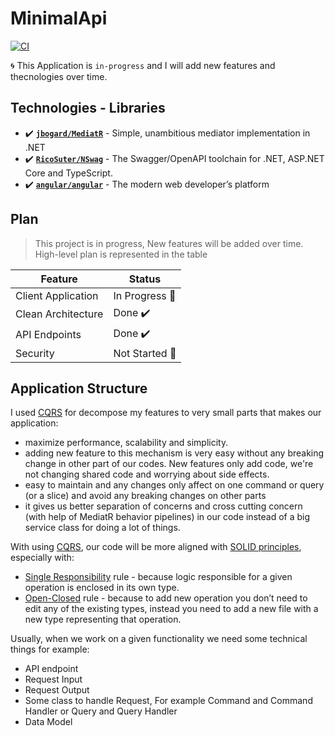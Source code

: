 # MinimalApi

[![CI](https://github.com/mehdihadeli/store-golang-microservices/actions/workflows/ci.yml/badge.svg?branch=main&style=flat-square)](https://github.com/Kamyab7/MinimalApi/blob/main/.github/workflows/build.yml)

🌀 This Application is `in-progress` and I will add new features and thecnologies over time. 

## Technologies - Libraries

- ✔️ **[`jbogard/MediatR`](https://github.com/jbogard/MediatR)** - Simple, unambitious mediator implementation in .NET
- ✔️ **[`RicoSuter/NSwag`](https://github.com/RicoSuter/NSwag)** - The Swagger/OpenAPI toolchain for .NET, ASP.NET Core and TypeScript.
- ✔️ **[`angular/angular`](https://github.com/angular/angular)** - The modern web developer’s platform

## Plan
> This project is in progress, New features will be added over time.
High-level plan is represented in the table

| Feature | Status |
| ------- | ------ |
| Client Application | In Progress 👷‍ |
| Clean Architecture | Done ✔️ |
| API Endpoints | Done ✔️ |
| Security | Not Started 🚩 |

## Application Structure

I used [CQRS](https://www.eventecommerce.com/cqrs-pattern) for decompose my features to very small parts that makes our application:

- maximize performance, scalability and simplicity.
- adding new feature to this mechanism is very easy without any breaking change in other part of our codes. New features only add code, we're not changing shared code and worrying about side effects.
- easy to maintain and any changes only affect on one command or query (or a slice) and avoid any breaking changes on other parts
- it gives us better separation of concerns and cross cutting concern (with help of MediatR behavior pipelines) in our code instead of a big service class for doing a lot of things.

With using [CQRS](https://event-driven.io/en/cqrs_facts_and_myths_explained/), our code will be more aligned with [SOLID principles](https://en.wikipedia.org/wiki/SOLID), especially with:

- [Single Responsibility](https://en.wikipedia.org/wiki/Single-responsibility_principle) rule - because logic responsible for a given operation is enclosed in its own type.
- [Open-Closed](https://en.wikipedia.org/wiki/Open%E2%80%93closed_principle) rule - because to add new operation you don’t need to edit any of the existing types, instead you need to add a new file with a new type representing that operation.

Usually, when we work on a given functionality we need some technical things for example:

- API endpoint
- Request Input
- Request Output
- Some class to handle Request, For example Command and Command Handler or Query and Query Handler
- Data Model
